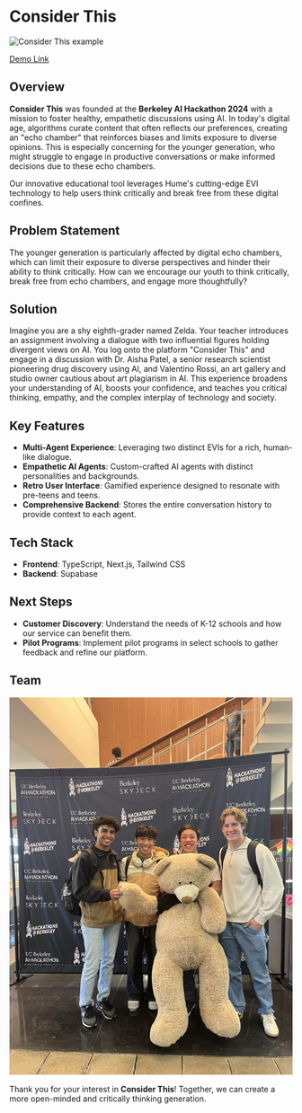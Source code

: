 # Consider This
![Consider This example](https://d112y698adiu2z.cloudfront.net/photos/production/software_photos/002/932/950/datas/original.png)

[Demo Link](https://youtu.be/NayCttrijjo)

## Overview

**Consider This** was founded at the **Berkeley AI Hackathon 2024** with a mission to foster healthy, empathetic discussions using AI. In today's digital age, algorithms curate content that often reflects our preferences, creating an "echo chamber" that reinforces biases and limits exposure to diverse opinions. This is especially concerning for the younger generation, who might struggle to engage in productive conversations or make informed decisions due to these echo chambers.

Our innovative educational tool leverages Hume's cutting-edge EVI technology to help users think critically and break free from these digital confines.

## Problem Statement

The younger generation is particularly affected by digital echo chambers, which can limit their exposure to diverse perspectives and hinder their ability to think critically. How can we encourage our youth to think critically, break free from echo chambers, and engage more thoughtfully?

## Solution

Imagine you are a shy eighth-grader named Zelda. Your teacher introduces an assignment involving a dialogue with two influential figures holding divergent views on AI. You log onto the platform "Consider This" and engage in a discussion with Dr. Aisha Patel, a senior research scientist pioneering drug discovery using AI, and Valentino Rossi, an art gallery and studio owner cautious about art plagiarism in AI. This experience broadens your understanding of AI, boosts your confidence, and teaches you critical thinking, empathy, and the complex interplay of technology and society.

## Key Features

- **Multi-Agent Experience**: Leveraging two distinct EVIs for a rich, human-like dialogue.
- **Empathetic AI Agents**: Custom-crafted AI agents with distinct personalities and backgrounds.
- **Retro User Interface**: Gamified experience designed to resonate with pre-teens and teens.
- **Comprehensive Backend**: Stores the entire conversation history to provide context to each agent.

## Tech Stack

- **Frontend**: TypeScript, Next.js, Tailwind CSS
- **Backend**: Supabase

## Next Steps

- **Customer Discovery**: Understand the needs of K-12 schools and how our service can benefit them.
- **Pilot Programs**: Implement pilot programs in select schools to gather feedback and refine our platform.

## Team
![Team Picture](/components/images/considerthisteam.jpg)

Thank you for your interest in **Consider This**! Together, we can create a more open-minded and critically thinking generation.
